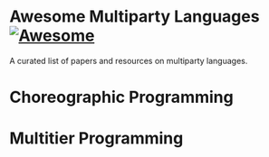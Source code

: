 # Awesome Multiparty Languages [![Awesome](https://awesome.re/badge.svg)](https://awesome.re)

A curated list of papers and resources on multiparty languages.

# Choreographic Programming

# Multitier Programming
